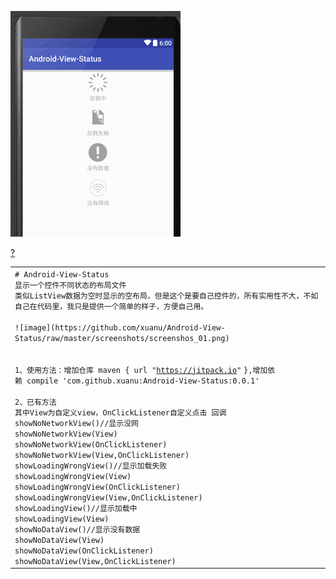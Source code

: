 ![image](https://github.com/xuanu/Android-View-Status/raw/master/screenshots/screenshos_01.png)

<link rel='stylesheet' type='text/css' href='http://tools.oschina.net/js/syntaxhighlighter_3.0.83/styles/shCoreDefault.css'/><div id="highlighter_213346" class="syntaxhighlighter nogutter  js"><div class="toolbar"><span><a href="#" class="toolbar_item command_help help">?</a></span></div><table border="0" cellpadding="0" cellspacing="0"><tbody><tr><td class="code"><div class="container"><div class="line number1 index0 alt2"><code class="js preprocessor">#&nbsp;Android-View-Status</code></div><div class="line number2 index1 alt1"><code class="js plain">显示一个控件不同状态的布局文件</code></div><div class="line number3 index2 alt2"><code class="js plain">类似ListView数据为空时显示的空布局，但是这个是要自己控件的，所有实用性不大，不如自己在代码里，我只是提供一个简单的样子，方便自己用。</code></div><div class="line number4 index3 alt1">&nbsp;</div><div class="line number5 index4 alt2"><code class="js plain">![image](https:</code><code class="js comments">//github.com/xuanu/Android-View-Status/raw/master/screenshots/screenshos_01.png)</code></div><div class="line number6 index5 alt1">&nbsp;</div><div class="line number7 index6 alt2">&nbsp;</div><div class="line number8 index7 alt1"><code class="js plain">1、使用方法：增加仓库&nbsp;maven&nbsp;{&nbsp;url&nbsp;</code><code class="js string">"<a href="https://jitpack.io">https://jitpack.io</a>"</code>&nbsp;<code class="js plain">},增加依赖&nbsp;compile&nbsp;</code><code class="js string">'com.github.xuanu:Android-View-Status:0.0.1'</code></div><div class="line number9 index8 alt2">&nbsp;</div><div class="line number10 index9 alt1"><code class="js plain">2、已有方法</code></div><div class="line number11 index10 alt2"><code class="js plain">其中View为自定义view，OnClickListener自定义点击&nbsp;回调</code></div><div class="line number12 index11 alt1"><code class="js plain">showNoNetworkView()</code><code class="js comments">//显示没网</code></div><div class="line number13 index12 alt2"><code class="js plain">showNoNetworkView(View)</code></div><div class="line number14 index13 alt1"><code class="js plain">showNoNetworkView(OnClickListener)</code></div><div class="line number15 index14 alt2"><code class="js plain">showNoNetworkView(View,OnClickListener)</code></div><div class="line number16 index15 alt1"><code class="js plain">showLoadingWrongView()</code><code class="js comments">//显示加载失败</code></div><div class="line number17 index16 alt2"><code class="js plain">showLoadingWrongView(View)</code></div><div class="line number18 index17 alt1"><code class="js plain">showLoadingWrongView(OnClickListener)</code></div><div class="line number19 index18 alt2"><code class="js plain">showLoadingWrongView(View,OnClickListener)</code></div><div class="line number20 index19 alt1"><code class="js plain">showLoadingView()</code><code class="js comments">//显示加载中</code></div><div class="line number21 index20 alt2"><code class="js plain">showLoadingView(View)</code></div><div class="line number22 index21 alt1"><code class="js plain">showNoDataView()</code><code class="js comments">//显示没有数据</code></div><div class="line number23 index22 alt2"><code class="js plain">showNoDataView(View)</code></div><div class="line number24 index23 alt1"><code class="js plain">showNoDataView(OnClickListener)</code></div><div class="line number25 index24 alt2"><code class="js plain">showNoDataView(View,OnClickListener)</code></div></div></td></tr></tbody></table></div>
